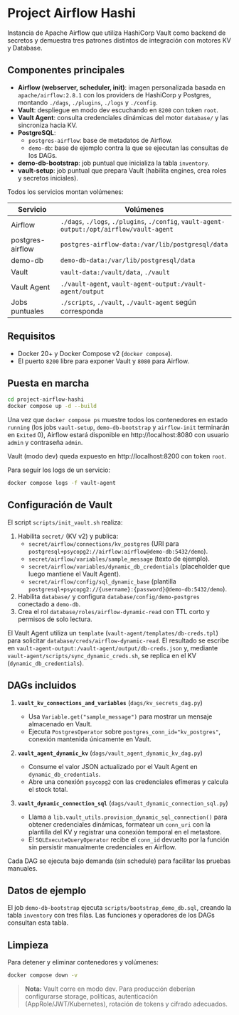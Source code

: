 # Project Airflow Hashi

Instancia de Apache Airflow que utiliza HashiCorp Vault como backend de secretos y
demuestra tres patrones distintos de integración con motores KV y Database.

## Componentes principales

- **Airflow (webserver, scheduler, init)**: imagen personalizada basada en `apache/airflow:2.8.1`
  con los providers de HashiCorp y Postgres, montando `./dags`, `./plugins`, `./logs` y `./config`.
- **Vault**: despliegue en modo dev escuchando en `8200` con token `root`.
- **Vault Agent**: consulta credenciales dinámicas del motor `database/` y las sincroniza hacia KV.
- **PostgreSQL**:
  - `postgres-airflow`: base de metadatos de Airflow.
  - `demo-db`: base de ejemplo contra la que se ejecutan las consultas de los DAGs.
- **demo-db-bootstrap**: job puntual que inicializa la tabla `inventory`.
- **vault-setup**: job puntual que prepara Vault (habilita engines, crea roles y secretos iniciales).

Todos los servicios montan volúmenes:

| Servicio               | Volúmenes                                                                              |
|------------------------|----------------------------------------------------------------------------------------|
| Airflow                | `./dags`, `./logs`, `./plugins`, `./config`, `vault-agent-output:/opt/airflow/vault-agent` |
| postgres-airflow       | `postgres-airflow-data:/var/lib/postgresql/data`                                      |
| demo-db                | `demo-db-data:/var/lib/postgresql/data`                                                |
| Vault                  | `vault-data:/vault/data`, `./vault`                                                    |
| Vault Agent            | `./vault-agent`, `vault-agent-output:/vault-agent/output`                              |
| Jobs puntuales         | `./scripts`, `./vault`, `./vault-agent` según corresponda                              |

## Requisitos

- Docker 20+ y Docker Compose v2 (`docker compose`).
- El puerto `8200` libre para exponer Vault y `8080` para Airflow.

## Puesta en marcha

```bash
cd project-airflow-hashi
docker compose up -d --build
```

Una vez que `docker compose ps` muestre todos los contenedores en estado `running`
(los jobs `vault-setup`, `demo-db-bootstrap` y `airflow-init` terminarán en `Exited` 0),
Airflow estará disponible en http://localhost:8080 con usuario `admin` y contraseña `admin`.

Vault (modo dev) queda expuesto en http://localhost:8200 con token `root`.

Para seguir los logs de un servicio:

```bash
docker compose logs -f vault-agent
```

## Configuración de Vault

El script `scripts/init_vault.sh` realiza:

1. Habilita `secret/` (KV v2) y publica:
   - `secret/airflow/connections/kv_postgres` (URI para `postgresql+psycopg2://airflow:airflow@demo-db:5432/demo`).
   - `secret/airflow/variables/sample_message` (texto de ejemplo).
   - `secret/airflow/variables/dynamic_db_credentials` (placeholder que luego mantiene el Vault Agent).
   - `secret/airflow/config/sql_dynamic_base` (plantilla `postgresql+psycopg2://{username}:{password}@demo-db:5432/demo`).
2. Habilita `database/` y configura `database/config/demo-postgres` conectado a `demo-db`.
3. Crea el rol `database/roles/airflow-dynamic-read` con TTL corto y permisos de solo lectura.

El Vault Agent utiliza un `template` (`vault-agent/templates/db-creds.tpl`) para solicitar
`database/creds/airflow-dynamic-read`. El resultado se escribe en
`vault-agent-output:/vault-agent/output/db-creds.json` y, mediante
`vault-agent/scripts/sync_dynamic_creds.sh`, se replica en el KV (`dynamic_db_credentials`).

## DAGs incluidos

1. **`vault_kv_connections_and_variables`** (`dags/kv_secrets_dag.py`)
   - Usa `Variable.get("sample_message")` para mostrar un mensaje almacenado en Vault.
   - Ejecuta `PostgresOperator` sobre `postgres_conn_id="kv_postgres"`, conexión mantenida únicamente en Vault.

2. **`vault_agent_dynamic_kv`** (`dags/vault_agent_dynamic_kv_dag.py`)
   - Consume el valor JSON actualizado por el Vault Agent en `dynamic_db_credentials`.
   - Abre una conexión `psycopg2` con las credenciales efímeras y calcula el stock total.

3. **`vault_dynamic_connection_sql`** (`dags/vault_dynamic_connection_sql.py`)
   - Llama a `lib.vault_utils.provision_dynamic_sql_connection()` para obtener credenciales dinámicas,
     formatear un `conn_uri` con la plantilla del KV y registrar una conexión temporal en el metastore.
   - El `SQLExecuteQueryOperator` recibe el `conn_id` devuelto por la función sin persistir
     manualmente credenciales en Airflow.

Cada DAG se ejecuta bajo demanda (sin schedule) para facilitar las pruebas manuales.

## Datos de ejemplo

El job `demo-db-bootstrap` ejecuta `scripts/bootstrap_demo_db.sql`, creando la tabla `inventory`
con tres filas. Las funciones y operadores de los DAGs consultan esta tabla.

## Limpieza

Para detener y eliminar contenedores y volúmenes:

```bash
docker compose down -v
```

> **Nota:** Vault corre en modo dev. Para producción deberían configurarse storage,
> políticas, autenticación (AppRole/JWT/Kubernetes), rotación de tokens y cifrado adecuados.
